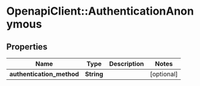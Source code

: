 # OpenapiClient::AuthenticationAnonymous

## Properties
Name | Type | Description | Notes
------------ | ------------- | ------------- | -------------
**authentication_method** | **String** |  | [optional] 



